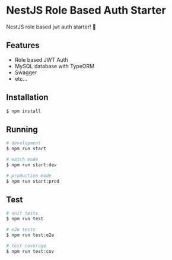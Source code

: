 # NestJS Role Based Auth Starter

NestJS role based jwt auth starter! 🎉

## Features
- Role based JWT Auth
- MySQL database with TypeORM
- Swagger
- etc...

## Installation

```bash
$ npm install
```

## Running

```bash
# development
$ npm run start

# watch mode
$ npm run start:dev

# production mode
$ npm run start:prod
```

## Test

```bash
# unit tests
$ npm run test

# e2e tests
$ npm run test:e2e

# test coverage
$ npm run test:cov
```

